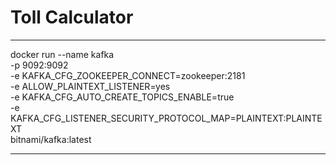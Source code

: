 # Toll Calculator

---

docker run --name kafka \
  -p 9092:9092 \
    -e KAFKA_CFG_ZOOKEEPER_CONNECT=zookeeper:2181 \
      -e ALLOW_PLAINTEXT_LISTENER=yes \
        -e KAFKA_CFG_AUTO_CREATE_TOPICS_ENABLE=true \
          -e KAFKA_CFG_LISTENER_SECURITY_PROTOCOL_MAP=PLAINTEXT:PLAINTEXT \
            bitnami/kafka:latest

---


